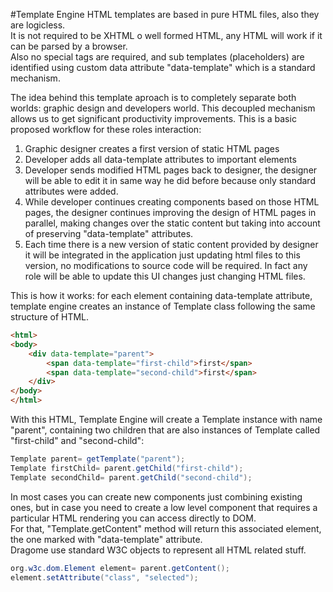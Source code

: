 #Template Engine
HTML templates are based in pure HTML files, also they are logicless.  
It is not required to be XHTML o well formed HTML, any HTML will work if it can be parsed by a browser.  
Also no special tags are required, and sub templates (placeholders) are identified using custom data attribute "data-template" which is a standard mechanism.  

The idea behind this template aproach is to completely separate both worlds: graphic design and developers world. This decoupled mechanism allows us to get significant productivity improvements.
This is a basic proposed workflow for these roles interaction:

1. Graphic designer creates a first version of static HTML pages 
2. Developer adds all data-template attributes to important elements
3. Developer sends modified HTML pages back to designer, the designer will be able to edit it in same way he did before because only standard attributes were added.
4. While developer continues creating components based on those HTML pages, the designer continues improving the design of HTML pages in parallel, making changes over the static content but taking into account of preserving "data-template" attributes. 
5. Each time there is a new version of static content provided by designer it will be integrated in the application just updating html files to this version, no modifications to source code will be required. In fact any role will be able to update this UI changes just changing HTML files.


This is how it works: for each element containing data-template attribute, template engine creates an instance of Template class following the same structure of HTML.
``` HTML
<html>
<body>
	<div data-template="parent">
		<span data-template="first-child">first</span>
		<span data-template="second-child">first</span>
	</div>
</body>
</html>
```
With this HTML, Template Engine will create a Template instance with name "parent", containing two children that are also instances of Template called "first-child" and "second-child":
``` Java
Template parent= getTemplate("parent");
Template firstChild= parent.getChild("first-child");
Template secondChild= parent.getChild("second-child");
```
In most cases you can create new components just combining existing ones, but in case you need to create a low level component that requires a particular HTML rendering you can access directly to DOM.  
For that, "Template.getContent" method will return this associated element, the one marked with "data-template" attribute.  
Dragome use standard W3C objects to represent all HTML related stuff.
``` Java
org.w3c.dom.Element element= parent.getContent();
element.setAttribute("class", "selected");
```

